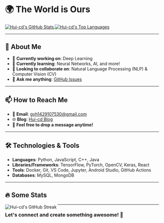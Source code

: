 # 🌍 The World is Ours

<a href="https://github.com/Hui-cd">
  <img align="center" src="https://github-readme-stats.vercel.app/api?username=Hui-cd&show_icons=true&include_all_commits=true&theme=buefy&count_private=true&hide_border=true" alt="Hui-cd's GitHub Stats" />
</a>
<a href="https://github.com/Hui-cd">
  <img align="center" src="https://github-readme-stats.vercel.app/api/top-langs/?username=Hui-cd&layout=compact&theme=buefy&hide_border=true" alt="Hui-cd's Top Languages" />
</a>

---

## 🚀 About Me

- 🔭 **Currently working on**: Deep Learning
- 🌱 **Currently learning**: Neural Networks, AI, and more!
- 👯 **Looking to collaborate on**: Natural Language Processing (NLP) & Computer Vision (CV)
- 💬 **Ask me anything**: [GitHub Issues](https://github.com/Hui-cd/Hui-cd/issues)

---

## 📫 How to Reach Me

- 📧 **Email**: [gyh1429107530@gmail.com](mailto:gyh1429107530@gmail.com)
- 🌐 **Blog**: [Hui-cd Blog](https://hui-cd.github.io/)
- 💬 **Feel free to drop a message anytime!**

---

## 🛠️ Technologies & Tools

- **Languages**: Python, JavaScript, C++, Java
- **Libraries/Frameworks**: TensorFlow, PyTorch, OpenCV, Keras, React
- **Tools**: Docker, Git, VS Code, Jupyter, Android Studio, GitHub Actions
- **Databases**: MySQL, MongoDB

---

## 🔥 Some Stats

<a href="https://github.com/Hui-cd">
  <img align="left" src="https://github-readme-streak-stats.herokuapp.com/?user=Hui-cd&theme=buefy&hide_border=true" alt="Hui-cd's GitHub Streak" />
</a>

---

### Let's connect and create something awesome! 🚀

